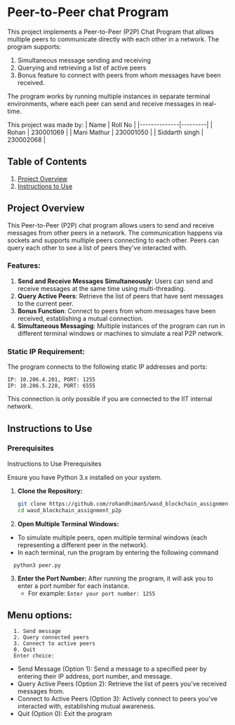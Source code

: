 # Peer-to-Peer chat Program

This project implements a Peer-to-Peer (P2P) Chat Program that allows multiple peers to communicate directly with each other in a network. The program supports:
  1. Simultaneous message sending and receiving
  2. Querying and retrieving a list of active peers
  3. Bonus feature to connect with peers from whom messages have been received.

The program works by running multiple instances in separate terminal environments, where each peer can send and receive messages in real-time.

This project was made by:
| Name         | Roll No |
|--------------|---------|
| Rohan       | 230001069     |
| Mani Mathur  | 230001050    |
| Siddarth singh   | 230002068 |

## Table of Contents

1. [Project Overview](#project-overview)
2.  [Instructions to Use](#instructions-to-use)
   
## Project Overview
This Peer-to-Peer (P2P) chat program allows users to send and receive messages from other peers in a network. The communication happens via sockets and supports multiple peers connecting to each other. Peers can query each other to see a list of peers they've interacted with.
### Features:
1. **Send and Receive Messages Simultaneously**: Users can send and receive messages at the same time using multi-threading.
2. **Query Active Peers**: Retrieve the list of peers that have sent messages to the current peer.
3. **Bonus Function**: Connect to peers from whom messages have been received, establishing a mutual connection.
4. **Simultaneous Messaging**: Multiple instances of the program can run in different terminal windows or machines to simulate a real P2P network.

### Static IP Requirement:

The program connects to the following static IP addresses and ports:

    IP: 10.206.4.201, PORT: 1255
    IP: 10.206.5.228, PORT: 6555

This connection is only possible if you are connected to the IIT internal network.   

## Instructions to Use

### Prerequisites
Instructions to Use
Prerequisites

Ensure you have Python 3.x installed on your system.

1. **Clone the Repository:**
   ``` bash
   git clone https://github.com/rohandhiman5/wasd_blockchain_assignment_p2p.git
   cd wasd_blockchain_assignment_p2p

2. **Open Multiple Terminal Windows:**
  - To simulate multiple peers, open multiple terminal windows (each representing a different peer in the network).
  - In each terminal, run the program by entering the following command
  ```
    python3 peer.py
  ```
3. **Enter the Port Number:** After running the program, it will ask you to enter a port number for each instance.
   - For example:
  ``` Enter your port number: 1255 ```
 

## Menu options:
 ```
   1. Send message
   2. Query connected peers
   3. Connect to active peers 
   0. Quit
   Enter choice:
```

- Send Message (Option 1): Send a message to a specified peer by entering their IP address, port number, and message.
- Query Active Peers (Option 2): Retrieve the list of peers you've received messages from.
- Connect to Active Peers (Option 3): Actively connect to peers you've interacted with, establishing mutual awareness.
- Quit (Option 0): Exit the program






